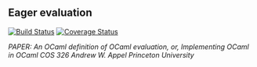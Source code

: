 ## Eager evaluation

[![Build Status](https://travis-ci.org/mapogolions/evaluation-model.svg?branch=master)](https://travis-ci.org/mapogolions/evaluation-model) [![Coverage Status](https://coveralls.io/repos/github/mapogolions/evaluation-model/badge.svg?branch=master)](https://coveralls.io/github/mapogolions/evaluation-model?branch=master)


_PAPER: An OCaml definition of OCaml evaluation, or, Implementing OCaml in OCaml COS 326 Andrew W. Appel Princeton University_
